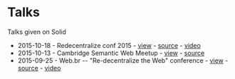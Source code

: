 # Talks

Talks given on Solid

- 2015-10-18 - Redecentralize conf 2015 - [view](https://slides.com/deiu/redecentralize-2015#/) - [source](slides-redecentralize-conf.html) - [video](https://www.youtube.com/watch?v=yi4SgNyDJ9w)
- 2015-10-13 - Cambridge Semantic Web Meetup - [view](http://slides.com/deiu/solid-tech#/) - [source](slides-solid-tech.html)
- 2015-09-25 - Web.br -- "Re-decentralize the Web" conference - [view](https://deiu.github.io/2015-web.br-conference#/) - [source](slides-re-decentralize.html) - [video](https://www.youtube.com/watch?v=BPZiBDPKiGk)
